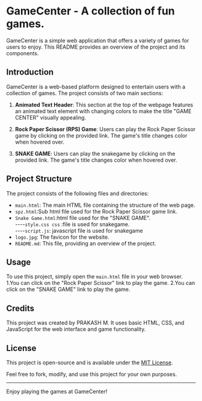 # GameCenter - A collection of fun games.


GameCenter is a simple web application that offers a variety of games for users to enjoy. This README provides an overview of the project and its components.

## Introduction

GameCenter is a web-based platform designed to entertain users with a collection of games. The project consists of two main sections:

1. **Animated Text Header**: This section at the top of the webpage features an animated text element with changing colors to make the title "GAME CENTER" visually appealing.

2. **Rock Paper Scissor (RPS) Game**: Users can play the Rock Paper Scissor game by clicking on the provided link. The game's title changes color when hovered over.
3. **SNAKE GAME**:  Users can play the snakegame by clicking on the provided link. The game's title changes color when hovered over.
## Project Structure

The project consists of the following files and directories:

- `main.html`: The main HTML file containing the structure of the web page.
- `spz.html`:Sub html file used for the Rock Paper Scissor game link.
- `Snake Game.html`:html file used for the "SNAKE GAME".    
     ----`style.css css` :file  is used for snakegame.     
     ----`script.js`: javascript file is used for snakegame    
- `logo.jpg`: The favicon for the website.
- `README.md`: This file, providing an overview of the project.


## Usage

To use this project, simply open the `main.html` file in your web browser. 
1.You can click on the "Rock Paper Scissor" link to play the game.
2.You can click on the "SNAKE GAME" link to play the game.

## Credits

This project was created by PRAKASH M. It uses basic HTML, CSS, and JavaScript for the web interface and game functionality.

## License

This project is open-source and is available under the [MIT License](LICENSE).

Feel free to fork, modify, and use this project for your own purposes.

---

Enjoy playing the games at GameCenter!
